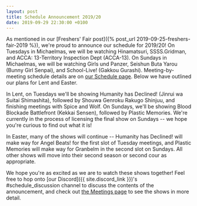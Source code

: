 ```yaml
---
layout: post
title: Schedule Announcement 2019/20
date: 2019-09-29 22:30:00 +0100
---
```


As mentioned in our [Freshers' Fair post]({% post_url 2019-09-25-freshers-fair-2019 %}), we're proud to announce our schedule for 2019/20! On Tuesdays in Michaelmas, we will be watching Hinamatsuri, SSSS.Gridman, and ACCA: 13-Territory Inspection Dept (ACCA-13). On Sundays in Michaelmas, we will be watching Girls und Panzer, Seishun Buta Yarou (Bunny Girl Senpai), and School-Live! (Gakkou Gurashi). Meeting-by-meeting schedule details are on [our Schedule page](/schedule). Below we have outlined our plans for Lent and Easter.

In Lent, on Tuesdays we'll be showing Humanity has Declined! (Jinrui wa Suitai Shimashita), followed by Shouwa Genroku Rakugo Shinjuu, and finishing meetings with Spice and Wolf. On Sundays, we'll be showing Blood Blockade Battlefront (Kekkai Sensen), followed by Plastic Memories. We're currently in the process of licensing the final show on Sundays -- we hope you're curious to find out what it is!

In Easter, many of the shows will continue -- Humanity has Declined! will make way for Angel Beats! for the first slot of Tuesday meetings, and Plastic Memories will make way for Granbelm in the second slot on Sundays. All other shows will move into their second season or second cour as appropriate.

We hope you're as excited as we are to watch these shows together! Feel free to hop onto [our Discord]({{ site.discord_link }})'s #schedule_discussion channel to discuss the contents of the announcement, and check out [the Meetings page](/meetings) to see the shows in more detail.